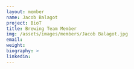 ```yaml
---
layout: member
name: Jacob Balagot
project: BioT
title: Brewing Team Member
img: /assets/images/members/Jacob Balagot.jpg
email:
weight: 
biography: >
linkedin:
---
```

